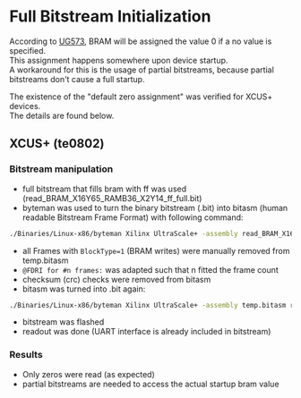 # Full Bitstream Initialization

According to [UG573](https://gitlab.bitaggregat.de/hwt/wissensspeicher/-/blob/main/Manuals/Xilinx/UltraScale/ug573-ultrascale-memory-resources.pdf?ref_type=heads), BRAM will be assigned the value 0 if a no value is specified.  
This assignment happens somewhere upon device startup.  
A workaround for this is the usage of partial bitstreams, because partial bitstreams don't cause a full startup.

The existence of the "default zero assignment" was verified for XCUS+ devices.  
The details are found below.

## XCUS+ (te0802)

### Bitstream manipulation

- full bitstream that fills bram with ff was used (read_BRAM_X16Y65_RAMB36_X2Y14_ff_full.bit)
- byteman was used to turn the binary bitstream (.bit) into bitasm (human readable Bitstream Frame Format) with following command:

```bash
./Binaries/Linux-x86/byteman Xilinx UltraScale+ -assembly read_BRAM_X16Y65_RAMB36_X2Y14_ff_full.bit temp.bitasm
```

- all Frames with ```BlockType=1``` (BRAM writes) were manually removed from temp.bitasm
- ```@FDRI for #n frames:``` was adapted such that n fitted the frame count
- checksum (crc) checks were removed from bitasm
- bitasm was turned into .bit again:

```bash
./Binaries/Linux-x86/byteman Xilinx UltraScale+ -assembly temp.bitasm read_BRAM_X16Y65_RAMB36_X2Y14_ff_full_without_bram_frames.bit
```

- bitstream was flashed
- readout was done (UART interface is already included in bitstream)

### Results

- Only zeros were read (as expected)
- partial bitstreams are needed to access the actual startup bram value
